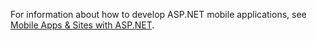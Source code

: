 For information about how to develop ASP.NET mobile applications, see [Mobile Apps & Sites with ASP.NET](/aspnet/mobile/overview).